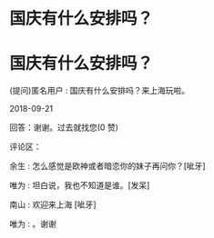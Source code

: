 # 国庆有什么安排吗？

# 国庆有什么安排吗？

(提问)匿名用户 : 国庆有什么安排吗？来上海玩啦。

2018-09-21

回答：谢谢。过去就找您(0 赞)

评论区：

余生 : 怎么感觉是欧神或者暗恋你的妹子再问你？[呲牙]

唯为 : 坦白说，我也不知道是谁。[发呆]

南山 : 欢迎来上海 [呲牙]

唯为 : 。谢谢